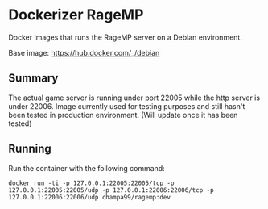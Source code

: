 # Dockerizer RageMP

Docker images that runs the RageMP server on a Debian environment.

Base image: https://hub.docker.com/_/debian

## Summary

The actual game server is running under port 22005 while the http server is under 22006.
Image currently used for testing purposes and still hasn't been tested in production environment. (Will update once it has been tested)

## Running

Run the container with the following command:

`docker run -ti -p 127.0.0.1:22005:22005/tcp -p 127.0.0.1:22005:22005/udp -p 127.0.0.1:22006:22006/tcp -p 127.0.0.1:22006:22006/udp champa99/ragemp:dev`
